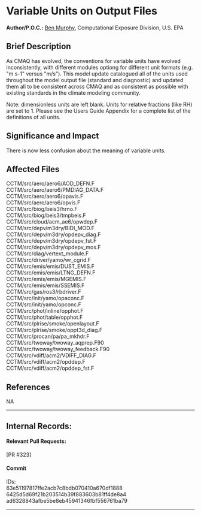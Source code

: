 # Variable Units on Output Files

**Author/P.O.C.:** [Ben Murphy](mailto:murphy.ben@epa.gov), Computational Exposure Division, U.S. EPA

## Brief Description
As CMAQ has evolved, the conventions for variable units have evolved inconsistently, with different 
modules optiong for different unit formats (e.g. "m s-1" versus "m/s"). This model update catalogued 
all of the units used throughout the model output file (standard and diagnostic) and updated them all 
to be consistent across CMAQ and as consistent as possible with existing standards in the climate 
modeling community.

Note: dimensionless units are left blank. Units for relative fractions (like RH) are set to 1. Please 
see the Users Guide Appendix for a complete list of the definitions of all units.

## Significance and Impact  
There is now less confusion about the meaning of variable units.

## Affected Files  
CCTM/src/aero/aero6/AOD_DEFN.F  
CCTM/src/aero/aero6/PMDIAG_DATA.F  
CCTM/src/aero/aero6/opavis.F  
CCTM/src/aero/aero6/opvis.F  
CCTM/src/biog/beis3/hrno.F  
CCTM/src/biog/beis3/tmpbeis.F  
CCTM/src/cloud/acm_ae6/opwdep.F  
CCTM/src/depv/m3dry/BIDI_MOD.F  
CCTM/src/depv/m3dry/opdepv_diag.F  
CCTM/src/depv/m3dry/opdepv_fst.F  
CCTM/src/depv/m3dry/opdepv_mos.F  
CCTM/src/diag/vertext_module.F  
CCTM/src/driver/yamo/wr_cgrid.F  
CCTM/src/emis/emis/DUST_EMIS.F  
CCTM/src/emis/emis/LTNG_DEFN.F  
CCTM/src/emis/emis/MGEMIS.F  
CCTM/src/emis/emis/SSEMIS.F  
CCTM/src/gas/ros3/rbdriver.F  
CCTM/src/init/yamo/opaconc.F  
CCTM/src/init/yamo/opconc.F  
CCTM/src/phot/inline/opphot.F  
CCTM/src/phot/table/opphot.F  
CCTM/src/plrise/smoke/openlayout.F  
CCTM/src/plrise/smoke/oppt3d_diag.F  
CCTM/src/procan/pa/pa_mkhdr.F  
CCTM/src/twoway/twoway_aqprep.F90  
CCTM/src/twoway/twoway_feedback.F90   
CCTM/src/vdiff/acm2/VDIFF_DIAG.F  
CCTM/src/vdiff/acm2/opddep.F  
CCTM/src/vdiff/acm2/opddep_fst.F  

## References
NA           

-----
## Internal Records:
#### Relevant Pull Requests:
[PR #323]   

#### Commit 
IDs:                        
63e51197817ffe2acb7c8bdb070410a670df1888  
6425d5d69f21b203514b39f883603b81ff4de8a4  
ad6328843afbe5be8eb45941346fbf556761ba79  

-----

